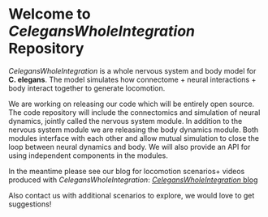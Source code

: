 # Welcome to _CelegansWholeIntegration_ Repository

_CelegansWholeIntegration_ is a whole nervous system and body model for **C. elegans**. The model simulates how connectome + neural interactions + body interact together to generate locomotion. 

We are working on releasing our code which will be entirely open source. The code repository will include the connectomics and simulation of neural dynamics, jointly called the nervous system module. In addition to the nervous system module we are releasing the body dynamics module. Both modules interface with each other and allow mutual simulation to close the loop between neural dynamics and body. We will also provide an API for using independent components in the modules.

In the meantime please see our blog for locomotion scenarios+ videos produced with _CelegansWholeIntegration_:
[_CelegansWholeIntegration_ blog](https://shlizee.github.io/CelegansWholeIntegration/)  

Also contact us with additional scenarios to explore, we would love to get suggestions!


